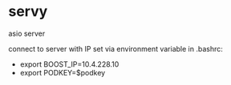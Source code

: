 # servy
asio server

connect to server with IP set via environment variable in .bashrc:
* export BOOST_IP=10.4.228.10
* export PODKEY=$podkey

